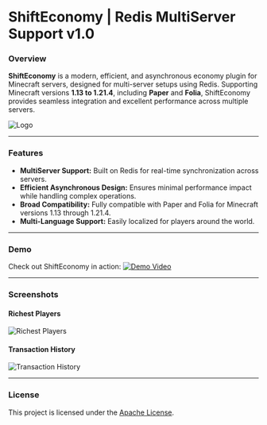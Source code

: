 # ShiftEconomy | Redis MultiServer Support v1.0

### Overview
**ShiftEconomy** is a modern, efficient, and asynchronous economy plugin for Minecraft servers, designed for multi-server setups using Redis. Supporting Minecraft versions **1.13 to 1.21.4**, including **Paper** and **Folia**, ShiftEconomy provides seamless integration and excellent performance across multiple servers.

![Logo](https://3s6cswpu71.ufs.sh/f/37o8Wzy4EnVtsOPZjvMDpbg0qHCjYwSdXmPnTtZliJO17xa3)

---

### Features
- **MultiServer Support:** Built on Redis for real-time synchronization across servers.
- **Efficient Asynchronous Design:** Ensures minimal performance impact while handling complex operations.
- **Broad Compatibility:** Fully compatible with Paper and Folia for Minecraft versions 1.13 through 1.21.4.
- **Multi-Language Support:** Easily localized for players around the world.

---

### Demo
Check out ShiftEconomy in action:
[![Demo Video](https://img.youtube.com/vi/RDj0XsoSp5o/0.jpg)](https://youtu.be/RDj0XsoSp5o)

---

### Screenshots
#### Richest Players
![Richest Players](https://3s6cswpu71.ufs.sh/f/37o8Wzy4EnVtrZaB94uwuiEDW2apCw6lsVdrokRJ718SAzYf)

#### Transaction History
![Transaction History](https://3s6cswpu71.ufs.sh/f/37o8Wzy4EnVtQHQLevNjqcmV9SDrf7beyROXLo6PvJg4dp1T)

---

### License
This project is licensed under the [Apache License](https://github.com/ShiftSad/ShiftEconomy/blob/master/LICENSE).
